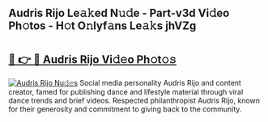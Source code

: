 ## Audris Rijo Le𝚊𝚔ed N𝚞𝚍e - Part-v3d Vi𝚍eo Ph𝚘tos - H𝚘t O𝚗lyf𝚊ns Le𝚊𝚔s jhVZg

# <h2><a href="http://hf169x.feru.top/?c=Audris+Rijo">🔗 👉 🔴 Audris Rijo Vi𝚍𝚎o Ph𝚘t𝚘𝚜</a></h2>

[![Audris Rijo Nu𝚍𝚎s](https://i.imgur.com/0TWrTi3.gif)](http://hf169x.feru.top/?c=Audris+Rijo)
Social media personality Audris Rijo and content creator, famed for publishing dance and lifestyle material through viral dance trends and brief videos. Respected philanthropist Audris Rijo, known for their generosity and commitment to giving back to the community. 
